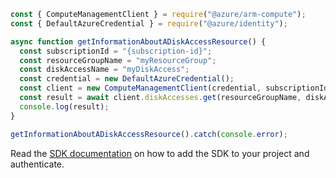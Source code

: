 ```javascript
const { ComputeManagementClient } = require("@azure/arm-compute");
const { DefaultAzureCredential } = require("@azure/identity");

async function getInformationAboutADiskAccessResource() {
  const subscriptionId = "{subscription-id}";
  const resourceGroupName = "myResourceGroup";
  const diskAccessName = "myDiskAccess";
  const credential = new DefaultAzureCredential();
  const client = new ComputeManagementClient(credential, subscriptionId);
  const result = await client.diskAccesses.get(resourceGroupName, diskAccessName);
  console.log(result);
}

getInformationAboutADiskAccessResource().catch(console.error);
```

Read the [SDK documentation](https://github.com/Azure/azure-sdk-for-js/blob/%40azure%2Farm-compute_17.3.1/sdk/compute/arm-compute/README.md) on how to add the SDK to your project and authenticate.
